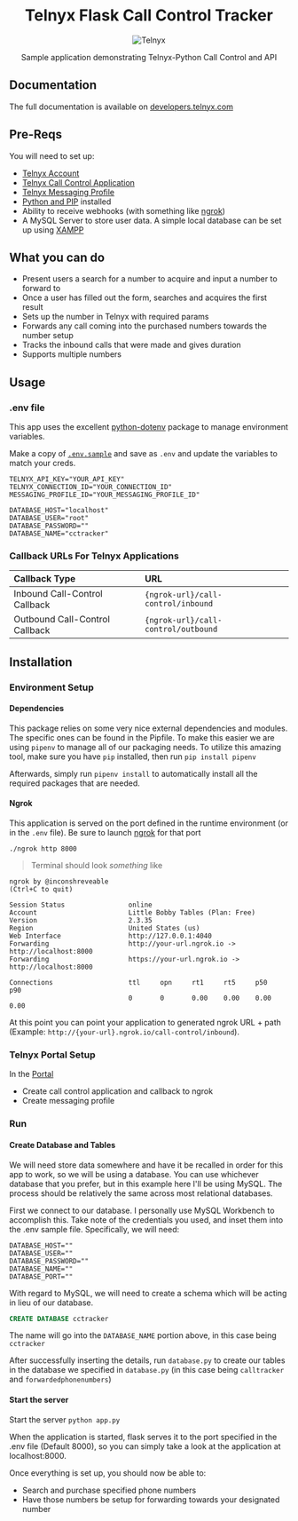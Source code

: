 <div align="center">

# Telnyx Flask Call Control Tracker

![Telnyx](../logo-dark.png)

Sample application demonstrating Telnyx-Python Call Control and API


</div>

## Documentation

The full documentation is available on [developers.telnyx.com](https://developers.telnyx.com/docs/v2/development/dev-env-setup?lang=python)


## Pre-Reqs
You will need to set up:

* [Telnyx Account](https://telnyx.com/sign-up?utm_source=referral&utm_medium=github_referral&utm_campaign=cross-site-link)
* [Telnyx Call Control Application](https://portal.telnyx.com/#/app/call-control/applications)
* [Telnyx Messaging Profile](https://portal.telnyx.com/#/app/messaging)
* [Python and PIP](https://developers.telnyx.com/docs/v2/development/dev-env-setup?lang=python) installed
* Ability to receive webhooks (with something like [ngrok](https://developers.telnyx.com/docs/v2/development/ngrok?utm_source=referral&utm_medium=github_referral&utm_campaign=cross-site-link))
* A MySQL Server to store user data. A simple local database can be set up using [XAMPP](https://www.apachefriends.org/index.html)


## What you can do

* Present users a search for a number to acquire and input a number to forward to
* Once a user has filled out the form, searches and acquires the first result
* Sets up the number in Telnyx with required params
* Forwards any call coming into the purchased numbers towards the number setup
* Tracks the inbound calls that were made and gives duration
* Supports multiple numbers

## Usage

### .env file

This app uses the excellent [python-dotenv](https://github.com/theskumar/python-dotenv) package to manage environment variables.

Make a copy of [`.env.sample`](./.env.sample) and save as `.env` and update the variables to match your creds.

```
TELNYX_API_KEY="YOUR_API_KEY"
TELNYX_CONNECTION_ID="YOUR_CONNECTION_ID"
MESSAGING_PROFILE_ID="YOUR_MESSAGING_PROFILE_ID"

DATABASE_HOST="localhost"
DATABASE_USER="root"
DATABASE_PASSWORD=""
DATABASE_NAME="cctracker"
```

### Callback URLs For Telnyx Applications

| Callback Type                    | URL                              |
|:---------------------------------|:---------------------------------|
| Inbound Call-Control Callback  | `{ngrok-url}/call-control/inbound`  |
| Outbound Call-Control Callback | `{ngrok-url}/call-control/outbound` |


## Installation

### Environment Setup


#### Dependencies

This package relies on some very nice external dependencies and modules. The specific ones can be found in the Pipfile. 
To make this easier we are using `pipenv` to manage all of our packaging needs. To utilize this amazing tool, make sure you have `pip` installed, then run `pip install pipenv` 

Afterwards, simply run `pipenv install` to automatically install all the required packages that are needed.

#### Ngrok

This application is served on the port defined in the runtime environment (or in the `.env` file). Be sure to launch [ngrok](https://developers.telnyx.com/docs/v2/development/ngrok?utm_source=referral&utm_medium=github_referral&utm_campaign=cross-site-link) for that port
```
./ngrok http 8000
```

> Terminal should look _something_ like

```
ngrok by @inconshreveable                                                                                                                               (Ctrl+C to quit)

Session Status                online
Account                       Little Bobby Tables (Plan: Free)
Version                       2.3.35
Region                        United States (us)
Web Interface                 http://127.0.0.1:4040
Forwarding                    http://your-url.ngrok.io -> http://localhost:8000
Forwarding                    https://your-url.ngrok.io -> http://localhost:8000

Connections                   ttl     opn     rt1     rt5     p50     p90
                              0       0       0.00    0.00    0.00    0.00
```

At this point you can point your application to generated ngrok URL + path  (Example: `http://{your-url}.ngrok.io/call-control/inbound`).

### Telnyx Portal Setup

In the [Portal](https://portal.telnyx.com/)
* Create call control application and callback to ngrok
* Create messaging profile

### Run

#### Create Database and Tables

We will need store data somewhere and have it be recalled in order for this app to work, so we will be using a database. You can use whichever database that you prefer, but in this example here I'll be using MySQL. The process should be relatively the same across most relational databases. 

First we connect to our database. I personally use MySQL Workbench to accomplish this. Take note of the credentials you used, and inset them into the .env sample file.
Specifically, we will need: 

```credentials
DATABASE_HOST=""
DATABASE_USER=""
DATABASE_PASSWORD=""
DATABASE_NAME=""
DATABASE_PORT=""
```

With regard to MySQL, we will need to create a schema which will be acting in lieu of our database.

```sql
CREATE DATABASE cctracker
```

The name will go into the `DATABASE_NAME` portion above, in this case being `cctracker`

After successfully inserting the details, run `database.py` to create our tables in the database we specified in `database.py` (in this case being `calltracker` and `forwardedphonenumbers`)

#### Start the server

Start the server `python app.py`

When the application is started, flask serves it to the port specified in the .env file (Default 8000), so you can simply take a look at the application at localhost:8000.

Once everything is set up, you should now be able to:
* Search and purchase specified phone numbers
* Have those numbers be setup for forwarding towards your designated number
